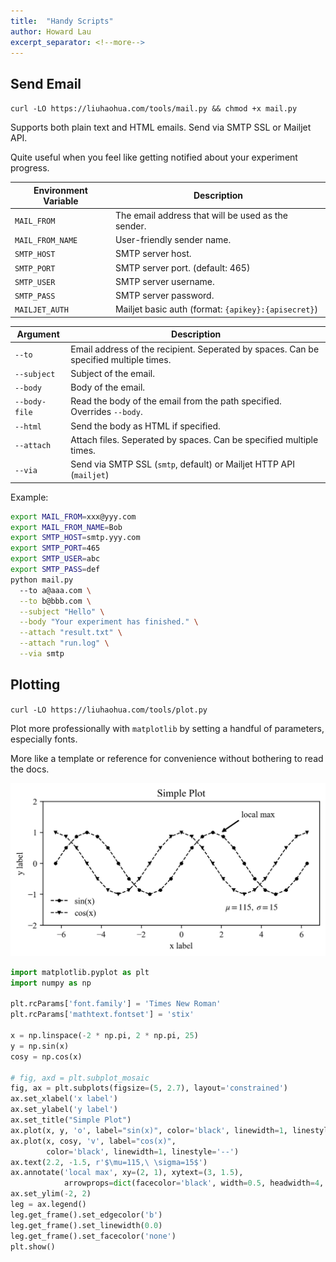 ```yaml
---
title:  "Handy Scripts"
author: Howard Lau
excerpt_separator: <!--more-->
---
```


## Send Email

`curl -LO https://liuhaohua.com/tools/mail.py && chmod +x mail.py`

Supports both plain text and HTML emails. Send via SMTP SSL or Mailjet API.

Quite useful when you feel like getting notified about your experiment progress.

<!--more-->

|Environment Variable|Description|
|-------------------|-----------|
|`MAIL_FROM`|The email address that will be used as the sender.|
|`MAIL_FROM_NAME`|User-friendly sender name.|
|`SMTP_HOST`|SMTP server host.|
|`SMTP_PORT`|SMTP server port. (default: 465)|
|`SMTP_USER`|SMTP server username.|
|`SMTP_PASS`|SMTP server password.|
|`MAILJET_AUTH`|Mailjet basic auth (format: `{apikey}:{apisecret}`)|

|Argument|Description|
|-------|-----------|
|`--to`|Email address of the recipient. Seperated by spaces. Can be specified multiple times.|
|`--subject`|Subject of the email.|
|`--body`|Body of the email.|
|`--body-file`|Read the body of the email from the path specified. Overrides `--body`.|
|`--html`|Send the body as HTML if specified.|
|`--attach`|Attach files. Seperated by spaces. Can be specified multiple times.|
|`--via`|Send via SMTP SSL (`smtp`, default) or Mailjet HTTP API (`mailjet`)|

Example:

```bash
export MAIL_FROM=xxx@yyy.com
export MAIL_FROM_NAME=Bob
export SMTP_HOST=smtp.yyy.com
export SMTP_PORT=465
export SMTP_USER=abc
export SMTP_PASS=def
python mail.py 
  --to a@aaa.com \
  --to b@bbb.com \
  --subject "Hello" \
  --body "Your experiment has finished." \
  --attach "result.txt" \
  --attach "run.log" \
  --via smtp
```

## Plotting

`curl -LO https://liuhaohua.com/tools/plot.py`

Plot more professionally with `matplotlib` by setting a handful of parameters, especially fonts.

More like a template or reference for convenience without bothering to read the docs.

![plot](../assets/images/plot.png)

```python
import matplotlib.pyplot as plt
import numpy as np

plt.rcParams['font.family'] = 'Times New Roman'
plt.rcParams['mathtext.fontset'] = 'stix'

x = np.linspace(-2 * np.pi, 2 * np.pi, 25)
y = np.sin(x)
cosy = np.cos(x)

# fig, axd = plt.subplot_mosaic
fig, ax = plt.subplots(figsize=(5, 2.7), layout='constrained')
ax.set_xlabel('x label')
ax.set_ylabel('y label')
ax.set_title("Simple Plot")
ax.plot(x, y, 'o', label="sin(x)", color='black', linewidth=1, linestyle='--')
ax.plot(x, cosy, 'v', label="cos(x)",
        color='black', linewidth=1, linestyle='--')
ax.text(2.2, -1.5, r'$\mu=115,\ \sigma=15$')
ax.annotate('local max', xy=(2, 1), xytext=(3, 1.5),
            arrowprops=dict(facecolor='black', width=0.5, headwidth=4, shrink=0.05, headlength=4))
ax.set_ylim(-2, 2)
leg = ax.legend()
leg.get_frame().set_edgecolor('b')
leg.get_frame().set_linewidth(0.0)
leg.get_frame().set_facecolor('none')
plt.show()
```